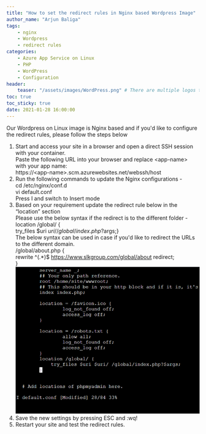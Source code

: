 ```yaml
---
title: "How to set the redirect rules in Nginx based Wordpress Image"
author_name: "Arjun Baliga"
tags:
    - nginx
    - Wordpress
    - redirect rules
categories:
    - Azure App Service on Linux
    - PHP
    - WordPress
    - Configuration
header:
    teaser: "/assets/images/WordPress.png" # There are multiple logos that can be used in "/assets/images" if you choose to add one.
toc: true
toc_sticky: true
date: 2021-01-28 16:00:00
---
```


Our Wordpress on Linux image is Nginx based and if you'd like to configure the redirect rules, please follow the steps below

1. Start and access your site in a browser and open a direct SSH session with your container.<br>
Paste the following URL into your browser and replace &lt;app-name&gt; with your app name: <br>
https://&lt;app-name&gt;.scm.azurewebsites.net/webssh/host
2. Run the following commands to update the Nginx configurations -<br>
cd /etc/nginx/conf.d<br>
vi default.conf <br>
Press I and switch to Insert mode 
3. Based on your requirement update the redirect rule below in the “location” section<br> 
Please use the below syntax if the redirect is to the different folder - <br>
location /global/ {<br>
            try_files $uri $uri/ /global/index.php?$args;}<br>
The below syntax can be used in case if you'd like to redirect the URLs to the different domain.<br/>
/global/about.php {<br/> 
rewrite ^(.*)$ https://www.slkgroup.com/global/about redirect; <br>
}<br/>
![nginx rules](/media/2021/05/nginx-redirect-rules.png)
4. Save the new settings by pressing ESC and :wq!
5. Restart your site and test the redirect rules.

